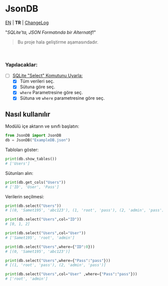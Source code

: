 # JsonDB

[EN](../../) | **TR** | [ChangeLog](CHANGELOG.md)

"*SQLite'ta, JSON Formatında bir Alternatif!*"

> Bu proje hala geliştirme aşamasındadır.

<br />

### Yapılacaklar:
- [ ] [SQLite "Select" Komutunu Uyarla:](https://www.sqlite.org/images/syntax/select-stmt.gif)
  - [x] Tüm verileri seç.
  - [x] Sütuna göre seç.
  - [x] `where` Parametresine göre seç.
  - [x] Sütuna ve `where` parametresine göre seç.

## Nasıl kullanılır
Modülü içe aktarın ve sınıfı başlatın:
```Python
from JsonDB import JsonDB
db = JsonDB("ExampleDB.json")
```
Tabloları göster:
```Python
print(db.show_tables())
# ['Users']
```
Sütunları alın:
```Python
print(db.get_cols("Users"))
# ['ID', 'User', 'Pass']
```
Verilerin seçilmesi:
```Python
print(db.select("Users"))
# [(0, 'Samet195', 'abc123'), (1, 'root', 'pass'), (2, 'admin', 'pass')]

print(db.select("Users",col="ID"))
# [0, 1, 2]

print(db.select("Users",col="User"))
# ['Samet195', 'root', 'admin']

print(db.select("Users",where={"ID":0}))
# [(0, 'Samet195', 'abc123')]

print(db.select("Users",where={"Pass":"pass"}))
# [(1, 'root', 'pass'), (2, 'admin', 'pass')]

print(db.select("Users",col="User" ,where={"Pass":"pass"}))
# ['root', 'admin']
```
